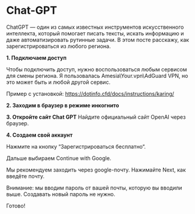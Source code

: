 # Chat-GPT
ChatGPT — один из самых известных инструментов искусственного интеллекта, который помогает писать тексты, искать информацию и даже автоматизировать рутинные задачи. В этом посте расскажу, как зарегистрироваться из любого региона.


**1. Подключаем доступ**

Чтобы подключить доступ, нужно воспользоваться любым сервисом для смены региона. Я пользовалась Amesia\Your.vpn\AdGuard VPN, но это может быть и любой другой сервис.

Пример с установкой: 
https://dotinfo.cfd/docs/instructions/karing/

**2. Заходим в браузер в режиме инкогнито**

**3. Откройте сайт Chat GPT**
Найдите официальный сайт OpenAI через браузер.


**4. Создаем свой аккаунт**

Нажмите на кнопку “Зарегистрироваться бесплатно“.

Дальше выбираем Continue with Google.



Мы рекомендуем заходить через google-почту. Нажимайте Next, как введёте почту.

Внимание: мы вводим пароль от вашей почты, которую вы вводили выше.
Создавать новый пароль не нужно.


Готово!


